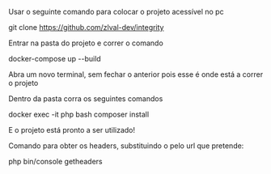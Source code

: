 Usar o seguinte comando para colocar o projeto acessível no pc

  git clone https://github.com/zlval-dev/integrity

Entrar na pasta do projeto e correr o comando

  docker-compose up --build
  
Abra um novo terminal, sem fechar o anterior pois esse é onde está a correr o projeto

Dentro da pasta corra os seguintes comandos

   docker exec -it php bash
  composer install
  
E o projeto está pronto a ser utilizado!

Comando para obter os headers, substituindo o <url> pelo url que pretende:
  
  php bin/console getheaders <url>
